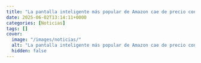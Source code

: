 ```yaml
---
title: "La pantalla inteligente más popular de Amazon cae de precio con su última oferta - sustituye tu despertador por Alexa e incluye un enchufe inteligente"
date: 2025-06-02T13:14:11+0000
categories: [Noticias]
tags: []
cover:
  image: "/images/noticias/"
  alt: "La pantalla inteligente más popular de Amazon cae de precio con su última oferta - sustituye tu despertador por Alexa e incluye un enchufe inteligente"
  hidden: false
---
```



